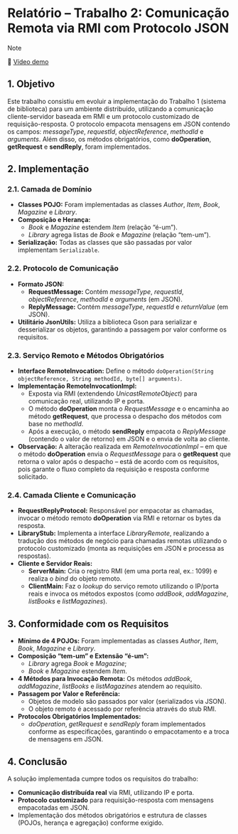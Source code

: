 # Relatório – Trabalho 2: Comunicação Remota via RMI com Protocolo JSON

> [!NOTE]
>
> 🎉 [Vídeo demo](https://youtu.be/clFqSAWNs9g)

## 1. Objetivo

Este trabalho consistiu em evoluir a implementação do Trabalho 1 (sistema de biblioteca) para um ambiente distribuído, utilizando a comunicação cliente-servidor baseada em RMI e um protocolo customizado de requisição-resposta. O protocolo empacota mensagens em JSON contendo os campos: _messageType_, _requestId_, _objectReference_, _methodId_ e _arguments_. Além disso, os métodos obrigatórios, como **doOperation**, **getRequest** e **sendReply**, foram implementados.

## 2. Implementação

### 2.1. Camada de Domínio

- **Classes POJO:** Foram implementadas as classes _Author_, _Item_, _Book_, _Magazine_ e _Library_.
- **Composição e Herança:**
  - _Book_ e _Magazine_ estendem _Item_ (relação “é-um”).
  - _Library_ agrega listas de _Book_ e _Magazine_ (relação “tem-um”).
- **Serialização:** Todas as classes que são passadas por valor implementam `Serializable`.

### 2.2. Protocolo de Comunicação

- **Formato JSON:**
  - **RequestMessage:** Contém _messageType_, _requestId_, _objectReference_, _methodId_ e _arguments_ (em JSON).
  - **ReplyMessage:** Contém _messageType_, _requestId_ e _returnValue_ (em JSON).
- **Utilitário JsonUtils:** Utiliza a biblioteca Gson para serializar e desserializar os objetos, garantindo a passagem por valor conforme os requisitos.

### 2.3. Serviço Remoto e Métodos Obrigatórios

- **Interface RemoteInvocation:** Define o método `doOperation(String objectReference, String methodId, byte[] arguments)`.
- **Implementação RemoteInvocationImpl:**
  - Exposta via RMI (extendendo _UnicastRemoteObject_) para comunicação real, utilizando IP e porta.
  - O método **doOperation** monta o _RequestMessage_ e o encaminha ao método **getRequest**, que processa o despacho dos métodos com base no _methodId_.
  - Após a execução, o método **sendReply** empacota o _ReplyMessage_ (contendo o valor de retorno) em JSON e o envia de volta ao cliente.
- **Observação:** A alteração realizada em _RemoteInvocationImpl_ – em que o método **doOperation** envia o _RequestMessage_ para o **getRequest** que retorna o valor após o despacho – está de acordo com os requisitos, pois garante o fluxo completo da requisição e resposta conforme solicitado.

### 2.4. Camada Cliente e Comunicação

- **RequestReplyProtocol:** Responsável por empacotar as chamadas, invocar o método remoto **doOperation** via RMI e retornar os bytes da resposta.
- **LibraryStub:** Implementa a interface _LibraryRemote_, realizando a tradução dos métodos de negócio para chamadas remotas utilizando o protocolo customizado (monta as requisições em JSON e processa as respostas).
- **Cliente e Servidor Reais:**
  - **ServerMain:** Cria o registro RMI (em uma porta real, ex.: 1099) e realiza o _bind_ do objeto remoto.
  - **ClientMain:** Faz o _lookup_ do serviço remoto utilizando o IP/porta reais e invoca os métodos expostos (como _addBook_, _addMagazine_, _listBooks_ e _listMagazines_).

## 3. Conformidade com os Requisitos

- **Mínimo de 4 POJOs:** Foram implementadas as classes _Author_, _Item_, _Book_, _Magazine_ e _Library_.
- **Composição “tem-um” e Extensão “é-um”:**
  - _Library_ agrega _Book_ e _Magazine_;
  - _Book_ e _Magazine_ estendem _Item_.
- **4 Métodos para Invocação Remota:** Os métodos _addBook_, _addMagazine_, _listBooks_ e _listMagazines_ atendem ao requisito.
- **Passagem por Valor e Referência:**
  - Objetos de modelo são passados por valor (serializados via JSON).
  - O objeto remoto é acessado por referência através do stub RMI.
- **Protocolos Obrigatórios Implementados:**
  - _doOperation_, _getRequest_ e _sendReply_ foram implementados conforme as especificações, garantindo o empacotamento e a troca de mensagens em JSON.

## 4. Conclusão

A solução implementada cumpre todos os requisitos do trabalho:

- **Comunicação distribuída real** via RMI, utilizando IP e porta.
- **Protocolo customizado** para requisição-resposta com mensagens empacotadas em JSON.
- Implementação dos métodos obrigatórios e estrutura de classes (POJOs, herança e agregação) conforme exigido.
